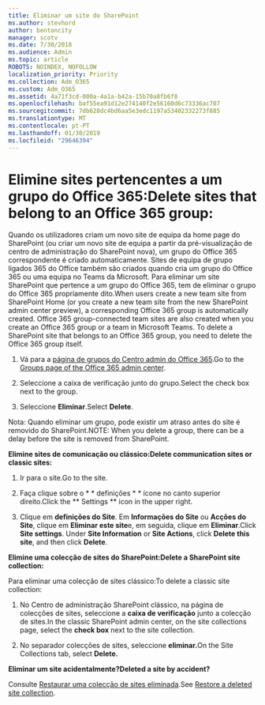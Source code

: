 ```yaml
---
title: Eliminar um site do SharePoint
ms.author: stevhord
author: bentoncity
manager: scotv
ms.date: 7/30/2018
ms.audience: Admin
ms.topic: article
ROBOTS: NOINDEX, NOFOLLOW
localization_priority: Priority
ms.collection: Adm_O365
ms.custom: Adm_O365
ms.assetid: 4a71f3cd-000a-4a1a-b42a-15b70a8fb6f8
ms.openlocfilehash: baf55ea91d12e274140f2e56160d6c73336ac707
ms.sourcegitcommit: 7db628dc4bd6aa5e3edc1197a53402332273f885
ms.translationtype: MT
ms.contentlocale: pt-PT
ms.lasthandoff: 01/30/2019
ms.locfileid: "29646394"
---
```

# <a name="delete-sites-that-belong-to-an-office-365-group"></a><span data-ttu-id="f264f-102">Elimine sites pertencentes a um grupo do Office 365:</span><span class="sxs-lookup"><span data-stu-id="f264f-102">Delete sites that belong to an Office 365 group:</span></span>

<span data-ttu-id="f264f-p101">Quando os utilizadores criam um novo site de equipa da home page do SharePoint (ou criar um novo site de equipa a partir da pré-visualização de centro de administração do SharePoint nova), um grupo do Office 365 correspondente é criado automaticamente. Sites de equipa de grupo ligados 365 do Office também são criados quando cria um grupo do Office 365 ou uma equipa no Teams da Microsoft. Para eliminar um site SharePoint que pertence a um grupo do Office 365, tem de eliminar o grupo do Office 365 propriamente dito.</span><span class="sxs-lookup"><span data-stu-id="f264f-p101">When users create a new team site from SharePoint Home (or you create a new team site from the new SharePoint admin center preview), a corresponding Office 365 group is automatically created. Office 365 group-connected team sites are also created when you create an Office 365 group or a team in Microsoft Teams. To delete a SharePoint site that belongs to an Office 365 group, you need to delete the Office 365 group itself.</span></span> 
  
1. <span data-ttu-id="f264f-106">Vá para a [página de grupos do Centro admin do Office 365](https://portal.office.com/adminportal/home#/groups).</span><span class="sxs-lookup"><span data-stu-id="f264f-106">Go to the [Groups page of the Office 365 admin center](https://portal.office.com/adminportal/home#/groups).</span></span>
    
2. <span data-ttu-id="f264f-107">Seleccione a caixa de verificação junto do grupo.</span><span class="sxs-lookup"><span data-stu-id="f264f-107">Select the check box next to the group.</span></span>
    
3. <span data-ttu-id="f264f-108">Seleccione **Eliminar**.</span><span class="sxs-lookup"><span data-stu-id="f264f-108">Select **Delete**.</span></span>
    
<span data-ttu-id="f264f-109">Nota: Quando eliminar um grupo, pode existir um atraso antes do site é removido do SharePoint.</span><span class="sxs-lookup"><span data-stu-id="f264f-109">NOTE: When you delete a group, there can be a delay before the site is removed from SharePoint.</span></span>
  
<span data-ttu-id="f264f-110">**Elimine sites de comunicação ou clássico:**</span><span class="sxs-lookup"><span data-stu-id="f264f-110">**Delete communication sites or classic sites:**</span></span>

1. <span data-ttu-id="f264f-111">Ir para o site.</span><span class="sxs-lookup"><span data-stu-id="f264f-111">Go to the site.</span></span>
  
2. <span data-ttu-id="f264f-112">Faça clique sobre o \* \* definições \* \* ícone no canto superior direito.</span><span class="sxs-lookup"><span data-stu-id="f264f-112">Click the \*\* Settings \*\* icon in the upper right.</span></span> 
  
3. <span data-ttu-id="f264f-p102">Clique em **definições do Site**. Em **Informações do Site** ou **Acções do Site**, clique em **Eliminar este site**e, em seguida, clique em **Eliminar**.</span><span class="sxs-lookup"><span data-stu-id="f264f-p102">Click **Site settings**. Under **Site Information** or **Site Actions**, click **Delete this site**, and then click **Delete**.</span></span>
  
<span data-ttu-id="f264f-115">**Elimine uma colecção de sites do SharePoint:**</span><span class="sxs-lookup"><span data-stu-id="f264f-115">**Delete a SharePoint site collection:**</span></span>

<span data-ttu-id="f264f-116">Para eliminar uma colecção de sites clássico:</span><span class="sxs-lookup"><span data-stu-id="f264f-116">To delete a classic site collection:</span></span>
  
1. <span data-ttu-id="f264f-117">No Centro de administração SharePoint clássico, na página de colecções de sites, seleccione a **caixa de verificação** junto a colecção de sites.</span><span class="sxs-lookup"><span data-stu-id="f264f-117">In the classic SharePoint admin center, on the site collections page, select the **check box** next to the site collection.</span></span> 
    
2. <span data-ttu-id="f264f-118">No separador colecções de sites, seleccione **eliminar.**</span><span class="sxs-lookup"><span data-stu-id="f264f-118">On the Site Collections tab, select **Delete.**</span></span>
    
<span data-ttu-id="f264f-119">**Eliminar um site acidentalmente?**</span><span class="sxs-lookup"><span data-stu-id="f264f-119">**Deleted a site by accident?**</span></span>

<span data-ttu-id="f264f-120">Consulte [Restaurar uma colecção de sites eliminada](https://go.microsoft.com/fwlink/?linkid=867660).</span><span class="sxs-lookup"><span data-stu-id="f264f-120">See [Restore a deleted site collection](https://go.microsoft.com/fwlink/?linkid=867660).</span></span>
  

